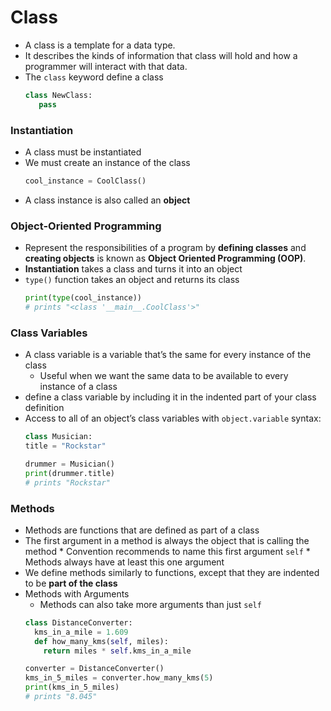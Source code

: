 # Class

* A class is a template for a data type.     
* It describes the kinds of information that class will hold and how a programmer will interact with that data.     
* The `class` keyword define a class     
   ```python
   class NewClass:
      pass
   ```
   
### Instantiation
* A class must be instantiated
* We must create an instance of the class
   ```python
   cool_instance = CoolClass()
   ```
* A class instance is also called an **object**

### Object-Oriented Programming
* Represent the responsibilities of a program by **defining classes** and **creating objects** is known as **Object Oriented Programming (OOP)**.
* **Instantiation** takes a class and turns it into an object
* `type()` function takes an object and returns its class
   ```python
   print(type(cool_instance))
   # prints "<class '__main__.CoolClass'>"
   ```
   
 ### Class Variables
* A class variable is a variable that’s the same for every instance of the class
    * Useful when we want the same data to be available to every instance of a class
* define a class variable by including it in the indented part of your class definition
* Access to all of an object’s class variables with `object.variable` syntax:
   ```python
   class Musician:
  title = "Rockstar"
 
  drummer = Musician()
  print(drummer.title)
  # prints "Rockstar"
   ```
  
### Methods
* Methods are functions that are defined as part of a class
* The first argument in a method is always the object that is calling the method
      * Convention recommends to name this first argument `self`
      * Methods always have at least this one argument
* We define methods similarly to functions, except that they are indented to be **part of the class**
* Methods with Arguments
     * Methods can also take more arguments than just `self`
   ```python
   class DistanceConverter:
     kms_in_a_mile = 1.609
     def how_many_kms(self, miles):
       return miles * self.kms_in_a_mile

   converter = DistanceConverter()
   kms_in_5_miles = converter.how_many_kms(5)
   print(kms_in_5_miles)
   # prints "8.045"
   ```

